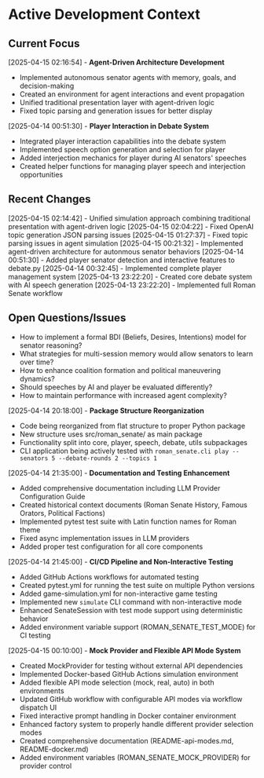 
# Active Development Context

## Current Focus

[2025-04-15 02:16:54] - **Agent-Driven Architecture Development**
- Implemented autonomous senator agents with memory, goals, and decision-making
- Created an environment for agent interactions and event propagation
- Unified traditional presentation layer with agent-driven logic
- Fixed topic parsing and generation issues for better display

[2025-04-14 00:51:30] - **Player Interaction in Debate System**
- Integrated player interaction capabilities into the debate system
- Implemented speech option generation and selection for player
- Added interjection mechanics for player during AI senators' speeches
- Created helper functions for managing player speech and interjection opportunities

## Recent Changes

[2025-04-15 02:14:42] - Unified simulation approach combining traditional presentation with agent-driven logic
[2025-04-15 02:04:22] - Fixed OpenAI topic generation JSON parsing issues
[2025-04-15 01:27:37] - Fixed topic parsing issues in agent simulation
[2025-04-15 00:21:32] - Implemented agent-driven architecture for autonmous senator behaviors
[2025-04-14 00:51:30] - Added player senator detection and interactive features to debate.py
[2025-04-14 00:32:45] - Implemented complete player management system
[2025-04-13 23:22:20] - Created core debate system with AI speech generation 
[2025-04-13 23:22:20] - Implemented full Roman Senate workflow

## Open Questions/Issues

- How to implement a formal BDI (Beliefs, Desires, Intentions) model for senator reasoning?
- What strategies for multi-session memory would allow senators to learn over time?
- How to enhance coalition formation and political maneuvering dynamics?
- Should speeches by AI and player be evaluated differently?
- How to maintain performance with increased agent complexity?

[2025-04-14 20:18:00] - **Package Structure Reorganization**
- Code being reorganized from flat structure to proper Python package
- New structure uses src/roman_senate/ as main package
- Functionality split into core, player, speech, debate, utils subpackages
- CLI application being actively tested with `roman_senate.cli play --senators 5 --debate-rounds 2 --topics 1`

[2025-04-14 21:35:00] - **Documentation and Testing Enhancement**
- Added comprehensive documentation including LLM Provider Configuration Guide
- Created historical context documents (Roman Senate History, Famous Orators, Political Factions)
- Implemented pytest test suite with Latin function names for Roman theme
- Fixed async implementation issues in LLM providers
- Added proper test configuration for all core components

[2025-04-14 21:45:00] - **CI/CD Pipeline and Non-Interactive Testing**
- Added GitHub Actions workflows for automated testing
- Created pytest.yml for running the test suite on multiple Python versions
- Added game-simulation.yml for non-interactive game testing
- Implemented new `simulate` CLI command with non-interactive mode
- Enhanced SenateSession with test mode support using deterministic behavior
- Added environment variable support (ROMAN_SENATE_TEST_MODE) for CI testing

[2025-04-15 00:10:00] - **Mock Provider and Flexible API Mode System**
- Created MockProvider for testing without external API dependencies
- Implemented Docker-based GitHub Actions simulation environment
- Added flexible API mode selection (mock, real, auto) in both environments
- Updated GitHub workflow with configurable API modes via workflow dispatch UI
- Fixed interactive prompt handling in Docker container environment
- Enhanced factory system to properly handle different provider selection modes
- Created comprehensive documentation (README-api-modes.md, README-docker.md)
- Added environment variables (ROMAN_SENATE_MOCK_PROVIDER) for provider control